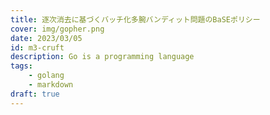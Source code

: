 ```yaml
---
title: 逐次消去に基づくバッチ化多腕バンディット問題のBaSEポリシー
cover: img/gopher.png
date: 2023/03/05
id: m3-cruft
description: Go is a programming language
tags:
    - golang
    - markdown
draft: true
---
```



